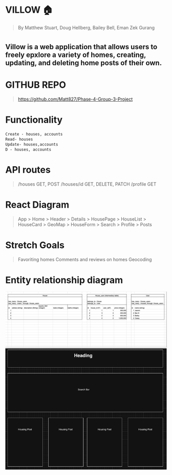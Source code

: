 
# VILLOW 🏠
> By Matthew Stuart, Doug Hellberg, Bailey Bell, Eman Zek Gurang
#
## Villow is a web application that allows users to freely epxlore a variety of homes, creating, updating, and deleting home posts of their own.

# GITHUB REPO
> https://github.com/Matt827/Phase-4-Group-3-Project

# Functionality
    Create - houses, accounts
    Read- houses
    Update- houses,accounts
    D - houses, accounts

# API routes
> /houses GET, POST
> /houses/id GET, DELETE, PATCH
> /profile GET

# React Diagram
> App
    > Home
        > Header
        > Details
    > HousePage
        > HouseList
            > HouseCard
                > GeoMap
            > HouseForm
    > Search
    > Profile
        > Posts

# Stretch Goals
> Favoriting homes
> Comments and reviews on homes
> Geocoding

# Entity relationship diagram 

<img src="/images/RELATIONSHIP.png" >
<img src="/images/Wireframe.png" >


